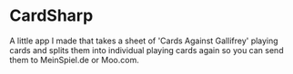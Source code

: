 CardSharp
=========

A little app I made that takes a sheet of 'Cards Against Gallifrey' playing cards and splits them into individual playing cards again so you can send them to MeinSpiel.de or Moo.com.
